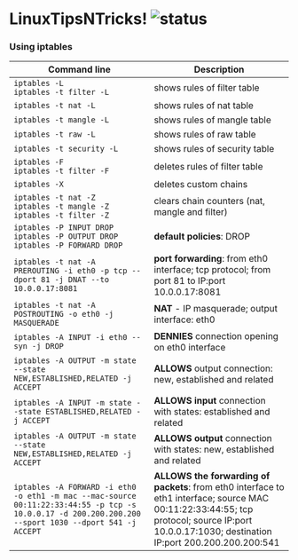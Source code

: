 # LinuxTipsNTricks! ![status](https://img.shields.io/readthedocs/pip.svg)
### Using iptables ###

| Command line | Description |
| --- | --- |
| `iptables -L` <br> `iptables -t filter -L` | shows rules of filter table |
| `iptables -t nat -L` | shows rules of nat table |
| `iptables -t mangle -L` | shows rules of mangle table |
| `iptables -t raw -L` | shows rules of raw table |
| `iptables -t security -L` | shows rules of security table |
| `iptables -F` <br> `iptables -t filter -F` | deletes rules of filter table |
| `iptables -X` | deletes custom chains |
| `iptables -t nat -Z` <br> `iptables -t mangle -Z` <br> `iptables -t filter -Z` | clears chain counters (nat, mangle and filter) |
| `iptables -P INPUT DROP` <br> `iptables -P OUTPUT DROP` <br> `iptables -P FORWARD DROP` | **default policies**: DROP |
| `iptables -t nat -A PREROUTING -i eth0 -p tcp --dport 81 -j DNAT --to 10.0.0.17:8081` | **port forwarding**: from eth0 interface; tcp protocol; from port 81 to IP:port 10.0.0.17:8081 |
| `iptables -t nat -A POSTROUTING -o eth0 -j MASQUERADE` | **NAT** - IP masquerade; output interface: eth0 |
| `iptables -A INPUT -i eth0 --syn -j DROP` | **DENNIES** connection opening on eth0 interface |
| `iptables -A OUTPUT -m state --state NEW,ESTABLISHED,RELATED -j ACCEPT` | **ALLOWS** output connection: new, established and related|
| `iptables -A INPUT -m state --state ESTABLISHED,RELATED -j ACCEPT` | **ALLOWS input** connection with states: established and related |
| `iptables -A OUTPUT -m state --state NEW,ESTABLISHED,RELATED -j ACCEPT` | **ALLOWS output** connection with states: new, established and related |
| `iptables -A FORWARD -i eth0 -o eth1 -m mac --mac-source 00:11:22:33:44:55 -p tcp -s 10.0.0.17 -d 200.200.200.200 --sport 1030 --dport 541 -j ACCEPT` | **ALLOWS the forwarding of packets**: from eth0 interface to eth1 interface; source MAC 00:11:22:33:44:55; tcp protocol; source IP:port 10.0.0.17:1030; destination IP:port 200.200.200.200:541 |

